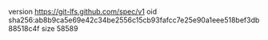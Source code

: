 version https://git-lfs.github.com/spec/v1
oid sha256:ab8b9ca5e69e42c34be2556c15cb93fafcc7e25e90a1eee518bef3db88518c4f
size 58589
